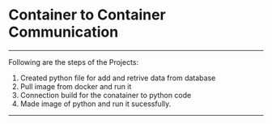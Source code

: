 # Container to Container Communication
--- 
Following are the steps of the Projects:
1. Created python file for add and retrive data from database
2. Pull image from docker and run it
3. Connection build for the conatainer to python code
4. Made image of python and run it sucessfully.
---
